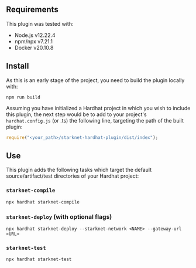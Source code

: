## Requirements
This plugin was tested with:
- Node.js v12.22.4
- npm/npx v7.21.1
- Docker v20.10.8

## Install
As this is an early stage of the project, you need to build the plugin locally with:
```shell
npm run build
```

Assuming you have initialized a Hardhat project in which you wish to include this plugin, the next step would be to add to your project's `hardhat.config.js` (or .ts) the following line, targeting the path of the built plugin:
```javascript
require("<your_path>/starknet-hardhat-plugin/dist/index");
```

## Use
This plugin adds the following tasks which target the default source/artifact/test directories of your Hardhat project:
### `starknet-compile`
```shell
npx hardhat starknet-compile
```

### `starknet-deploy` (with optional flags)
```shell
npx hardhat starknet-deploy --starknet-network <NAME> --gateway-url <URL>
```

### `starknet-test`
```shell
npx hardhat starknet-test
```
